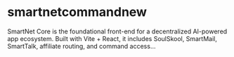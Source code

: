 # smartnetcommandnew
SmartNet Core is the foundational front-end for a decentralized AI-powered app ecosystem. Built with Vite + React, it includes SoulSkool, SmartMail, SmartTalk, affiliate routing, and command access…
